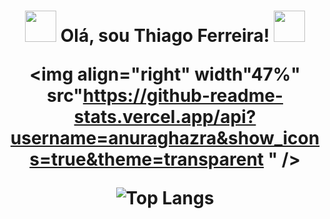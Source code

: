 <h1 align="center">
<img src="https://images.gamebanana.com/img/ico/sprays/sasuke.gif" width="50"> Olá, sou Thiago Ferreira! <img src="https://static.wikia.nocookie.net/valorant/images/5/54/Reaver%2C_EP_5_Spray.gif/revision/latest?cb=20220809145507" width="50" 
/h1>

<img align="right" width"47%" src"https://github-readme-stats.vercel.app/api?username=anuraghazra&show_icons=true&theme=transparent " />

![Top Langs](https://github-readme-stats.vercel.app/api/top-langs/?username=anuraghazra&layout=compact)



